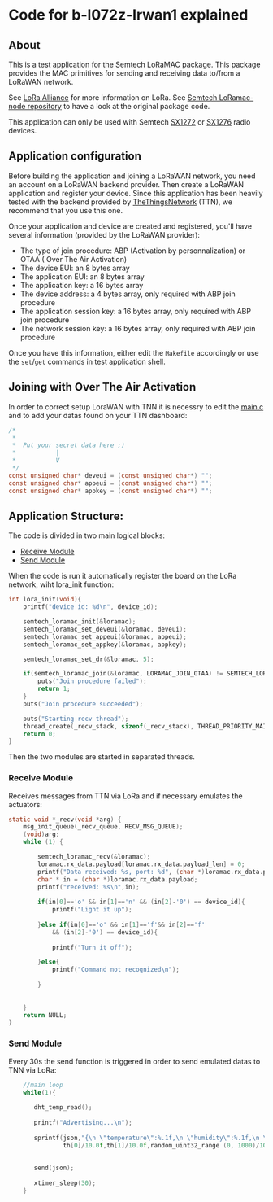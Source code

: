 # Code for b-l072z-lrwan1 explained

## About

This is a test application for the Semtech LoRaMAC package. This package
provides the MAC primitives for sending and receiving data to/from a
LoRaWAN network.

See [LoRa Alliance](https://www.lora-alliance.org/) for more information on LoRa.
See [Semtech LoRamac-node repository](https://github.com/Lora-net/LoRaMac-node)
to have a look at the original package code.

This application can only be used with Semtech
[SX1272](https://semtech.my.salesforce.com/sfc/p/#E0000000JelG/a/440000001NCE/v_VBhk1IolDgxwwnOpcS_vTFxPfSEPQbuneK3mWsXlU) or
[SX1276](https://semtech.my.salesforce.com/sfc/p/#E0000000JelG/a/2R0000001OKs/Bs97dmPXeatnbdoJNVMIDaKDlQz8q1N_gxDcgqi7g2o) radio devices.

## Application configuration

Before building the application and joining a LoRaWAN network, you need an
account on a LoRaWAN backend provider. Then create a LoRaWAN application and
register your device.
Since this application has been heavily tested with the backend provided by
[TheThingsNetwork](https://www.thethingsnetwork.org/) (TTN), we recommend that
you use this one.

Once your application and device are created and registered, you'll have
several information (provided by the LoRaWAN provider):

* The type of join procedure: ABP (Activation by personnalization) or OTAA (
  Over The Air Activation)
* The device EUI: an 8 bytes array
* The application EUI: an 8 bytes array
* The application key: a 16 bytes array
* The device address: a 4 bytes array, only required with ABP join procedure
* The application session key: a 16 bytes array, only required with ABP join procedure
* The network session key: a 16 bytes array, only required with ABP join procedure

Once you have this information, either edit the `Makefile` accordingly or
use the `set`/`get` commands in test application shell.

## Joining with Over The Air Activation

In order to correct setup LoraWAN with TNN it is necessry to edit the [main.c](main.c) and to add your datas found on your TTN dashboard:
```c
/*
 * 
 *  Put your secret data here ;)
 *           |
 *           V
 */
const unsigned char* deveui = (const unsigned char*) "";
const unsigned char* appeui = (const unsigned char*) "";
const unsigned char* appkey = (const unsigned char*) "";

```
## Application Structure:
The code is divided in two main logical blocks:
- [Receive Module](###receive-module)
- [Send Module](###send-module)

When the code is run it automatically register the board on the LoRa network, wiht lora_init function:
```c
int lora_init(void){
    printf("device id: %d\n", device_id);

    semtech_loramac_init(&loramac);
    semtech_loramac_set_deveui(&loramac, deveui);
    semtech_loramac_set_appeui(&loramac, appeui);
    semtech_loramac_set_appkey(&loramac, appkey);

    semtech_loramac_set_dr(&loramac, 5);

    if(semtech_loramac_join(&loramac, LORAMAC_JOIN_OTAA) != SEMTECH_LORAMAC_JOIN_SUCCEEDED){
        puts("Join procedure failed");
        return 1;
    }
    puts("Join procedure succeeded");

    puts("Starting recv thread");
    thread_create(_recv_stack, sizeof(_recv_stack), THREAD_PRIORITY_MAIN - 1, 0, _recv, NULL, "recv thread");
    return 0;
}

```
Then the two modules are started in separated threads.

### Receive Module
Receives messages from TTN via LoRa and if necessary emulates the actuators:
```c
static void *_recv(void *arg) {
    msg_init_queue(_recv_queue, RECV_MSG_QUEUE);
    (void)arg;
    while (1) {

        semtech_loramac_recv(&loramac);
        loramac.rx_data.payload[loramac.rx_data.payload_len] = 0;
        printf("Data received: %s, port: %d", (char *)loramac.rx_data.payload, loramac.rx_data.port);
        char * in = (char *)loramac.rx_data.payload;
		printf("received: %s\n",in);
        
        if(in[0]=='o' && in[1]=='n' && (in[2]-'0') == device_id){
            printf("Light it up");
                
        }else if(in[0]=='o' && in[1]=='f'&& in[2]=='f'
            && (in[2]-'0') == device_id){
            
            printf("Turn it off");

        }else{
            printf("Command not recognized\n");
            
        }
    
       
    }
    return NULL;
}
```

### Send Module
Every 30s the send function is triggered in order to send emulated datas to TNN via LoRa:
```c
    //main loop
    while(1){
        
       dht_temp_read();
       
       printf("Advertising...\n");
       
       sprintf(json,"{\n \"temperature\":%.1f,\n \"humidity\":%.1f,\n \"last_awake\":%.1f\n}",
               th[0]/10.0f,th[1]/10.0f,random_uint32_range (0, 1000)/10.0f );
    
            
       send(json);
        
       xtimer_sleep(30);
    }
```

